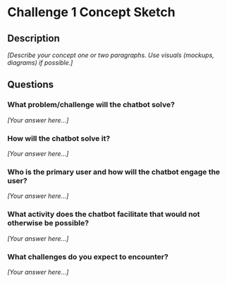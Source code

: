 # Challenge 1 Concept Sketch

## Description

*[Describe your concept one or two paragraphs. Use visuals (mockups, diagrams) if possible.]*

## Questions

### What problem/challenge will the chatbot solve? 

*[Your answer here...]*

### How will the chatbot solve it? 

*[Your answer here...]*

### Who is the primary user and how will the chatbot engage the user?

*[Your answer here...]*

### What activity does the chatbot facilitate that would not otherwise be possible? 

*[Your answer here...]*

### What challenges do you expect to encounter?

*[Your answer here...]*
